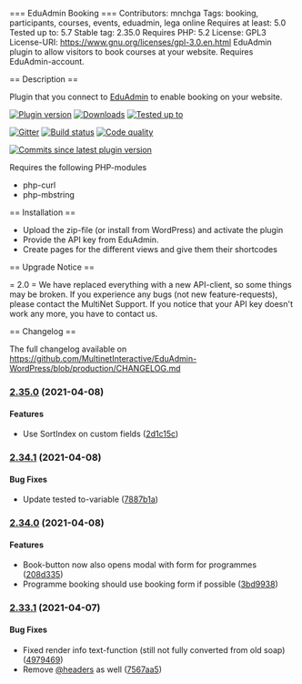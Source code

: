 === EduAdmin Booking ===
Contributors: mnchga
Tags: booking, participants, courses, events, eduadmin, lega online
Requires at least: 5.0
Tested up to: 5.7
Stable tag: 2.35.0
Requires PHP: 5.2
License: GPL3
License-URI: https://www.gnu.org/licenses/gpl-3.0.en.html
EduAdmin plugin to allow visitors to book courses at your website. Requires EduAdmin-account.

== Description ==

Plugin that you connect to [EduAdmin](https://www.eduadmin.se) to enable booking on your website.

[<img src="https://img.shields.io/wordpress/plugin/v/eduadmin-booking.svg" alt="Plugin version" />](https://wordpress.org/plugins/eduadmin-booking/)
[<img src="https://img.shields.io/wordpress/plugin/dt/eduadmin-booking.svg" alt="Downloads" />](https://wordpress.org/plugins/eduadmin-booking/)
[<img src="https://img.shields.io/wordpress/v/eduadmin-booking.svg" alt="Tested up to" />](https://wordpress.org/plugins/eduadmin-booking/)

[<img src="https://badges.gitter.im/MultinetInteractive/EduAdmin-WordPress.png" alt="Gitter" />](https://gitter.im/MultinetInteractive/EduAdmin-WordPress)
[<img src="https://travis-ci.org/MultinetInteractive/EduAdmin-WordPress.svg?branch=master" alt="Build status" />](https://travis-ci.org/MultinetInteractive/EduAdmin-WordPress)
[<img src="https://scrutinizer-ci.com/g/MultinetInteractive/EduAdmin-WordPress/badges/quality-score.png?b=master" alt="Code quality" />](https://scrutinizer-ci.com/g/MultinetInteractive/EduAdmin-WordPress/?branch=master)

[<img src="https://img.shields.io/github/commits-since/MultinetInteractive/EduAdmin-WordPress/latest.svg" alt="Commits since latest plugin version" />](https://wordpress.org/plugins/eduadmin-booking/)

Requires the following PHP-modules

- php-curl
- php-mbstring

== Installation ==

-   Upload the zip-file (or install from WordPress) and activate the plugin
-   Provide the API key from EduAdmin.
-   Create pages for the different views and give them their shortcodes

== Upgrade Notice ==

= 2.0 =
We have replaced everything with a new API-client, so some things may be broken. If you experience any bugs (not new feature-requests), please contact the MultiNet Support.
If you notice that your API key doesn't work any more, you have to contact us.

== Changelog ==

The full changelog available on https://github.com/MultinetInteractive/EduAdmin-WordPress/blob/production/CHANGELOG.md

### [2.35.0](https://github.com/MultinetInteractive/EduAdmin-WordPress/compare/v2.34.1...v2.35.0) (2021-04-08)


#### Features

* Use SortIndex on custom fields ([2d1c15c](https://github.com/MultinetInteractive/EduAdmin-WordPress/commit/2d1c15c56f3a05d97593d291141e5ccb8c0b232c))

### [2.34.1](https://github.com/MultinetInteractive/EduAdmin-WordPress/compare/v2.34.0...v2.34.1) (2021-04-08)


#### Bug Fixes

* Update tested to-variable ([7887b1a](https://github.com/MultinetInteractive/EduAdmin-WordPress/commit/7887b1a547b3218f7fc2dc0ca8bd00502b64510b))

### [2.34.0](https://github.com/MultinetInteractive/EduAdmin-WordPress/compare/v2.33.1...v2.34.0) (2021-04-08)


#### Features

* Book-button now also opens modal with form for programmes ([208d335](https://github.com/MultinetInteractive/EduAdmin-WordPress/commit/208d33537ecdb54c3bf0cf6fab4a7addfef63baf))
* Programme booking should use booking form if possible ([3bd9938](https://github.com/MultinetInteractive/EduAdmin-WordPress/commit/3bd993889d1ec660c7c10ebd1c63c036e014400f))

### [2.33.1](https://github.com/MultinetInteractive/EduAdmin-WordPress/compare/v2.33.0...v2.33.1) (2021-04-07)


#### Bug Fixes

* Fixed render info text-function (still not fully converted from old soap) ([4979469](https://github.com/MultinetInteractive/EduAdmin-WordPress/commit/49794693913ce6d7c15647f5272572771f279828))
* Remove [@headers](https://github.com/headers) as well ([7567aa5](https://github.com/MultinetInteractive/EduAdmin-WordPress/commit/7567aa53cd13a2aaaf40b32e1372acb2860a2bbe))


